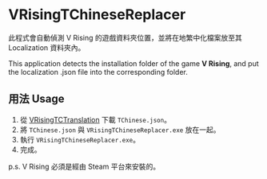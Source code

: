 # VRisingTChineseReplacer

此程式會自動偵測 V Rising 的遊戲資料夾位置，並將在地繁中化檔案放至其 Localization 資料夾內。

This application detects the installation folder of the game **V Rising**, and put the localization .json file into the corresponding folder.

## 用法 Usage

1. 從 [VRisingTCTranslation](https://github.com/zjamestw/VRisingTCTranslation) 下載 `TChinese.json`。
2. 將 `TChinese.json` 與 `VRisingTChineseReplacer.exe` 放在一起。
3. 執行 `VRisingTChineseReplacer.exe`。
4. 完成。

p.s. V Rising 必須是經由 Steam 平台來安裝的。